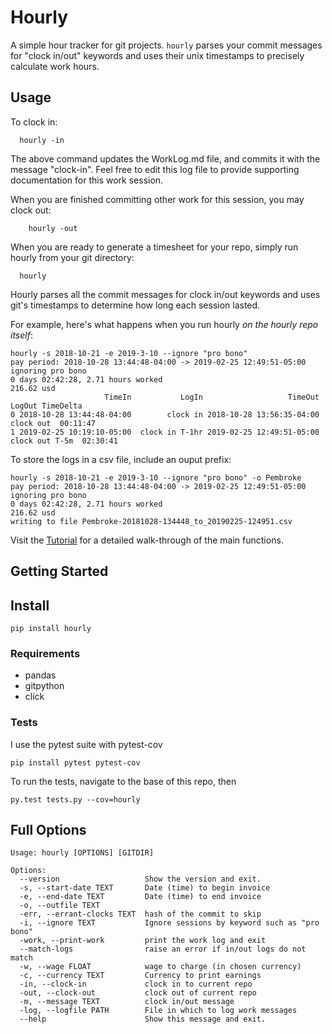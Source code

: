 # Hourly
A simple hour tracker for git projects. ```hourly``` parses your commit messages for "clock in/out" keywords and uses their unix timestamps to precisely calculate work hours.

## Usage

To clock in:
```console
  hourly -in
```
The above command updates the WorkLog.md file, and commits it with the message "clock-in". Feel free to edit this log file to provide supporting documentation for this work session.

When you are finished committing other work for this session, you may clock out:

```console
    hourly -out
```

When you are ready to generate a timesheet for your repo, simply run hourly from your git directory:

```console
  hourly
```
Hourly parses all the commit messages for clock in/out keywords and uses git's timestamps to determine how long each session lasted.

For example, here's what happens when you run hourly *on the hourly repo itself*:

```console
hourly -s 2018-10-21 -e 2019-3-10 --ignore "pro bono"
pay period: 2018-10-28 13:44:48-04:00 -> 2019-02-25 12:49:51-05:00
ignoring pro bono
0 days 02:42:28, 2.71 hours worked
216.62 usd
                     TimeIn           LogIn                   TimeOut          LogOut TimeDelta
0 2018-10-28 13:44:48-04:00        clock in 2018-10-28 13:56:35-04:00       clock out  00:11:47
1 2019-02-25 10:19:10-05:00  clock in T-1hr 2019-02-25 12:49:51-05:00  clock out T-5m  02:30:41
```

To store the logs in a csv file, include an ouput prefix:
```console
hourly -s 2018-10-21 -e 2019-3-10 --ignore "pro bono" -o Pembroke
pay period: 2018-10-28 13:44:48-04:00 -> 2019-02-25 12:49:51-05:00
ignoring pro bono
0 days 02:42:28, 2.71 hours worked
216.62 usd
writing to file Pembroke-20181028-134448_to_20190225-124951.csv
```

Visit the [Tutorial](README.ipynb) for a detailed walk-through of the main functions.

## Getting Started

## Install

    pip install hourly


### Requirements

* pandas
* gitpython
* click


### Tests

I use the pytest suite with pytest-cov

```console
pip install pytest pytest-cov
```
To run the tests, navigate to the base of this repo, then

```console
py.test tests.py --cov=hourly
```

## Full Options

```console
Usage: hourly [OPTIONS] [GITDIR]

Options:
  --version                   Show the version and exit.
  -s, --start-date TEXT       Date (time) to begin invoice
  -e, --end-date TEXT         Date (time) to end invoice
  -o, --outfile TEXT
  -err, --errant-clocks TEXT  hash of the commit to skip
  -i, --ignore TEXT           Ignore sessions by keyword such as "pro bono"
  -work, --print-work         print the work log and exit
  --match-logs                raise an error if in/out logs do not match
  -w, --wage FLOAT            wage to charge (in chosen currency)
  -c, --currency TEXT         Currency to print earnings
  -in, --clock-in             clock in to current repo
  -out, --clock-out           clock out of current repo
  -m, --message TEXT          clock in/out message
  -log, --logfile PATH        File in which to log work messages
  --help                      Show this message and exit.
```

